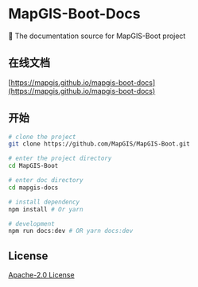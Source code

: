 # MapGIS-Boot-Docs

📝 The documentation source for MapGIS-Boot project

## 在线文档

[https://mapgis.github.io/mapgis-boot-docs](https://mapgis.github.io/mapgis-boot-docs)

## 开始

```bash
# clone the project
git clone https://github.com/MapGIS/MapGIS-Boot.git

# enter the project directory
cd MapGIS-Boot

# enter doc directory
cd mapgis-docs

# install dependency
npm install # Or yarn

# development
npm run docs:dev # OR yarn docs:dev
```

## License

[Apache-2.0 License](https://github.com/MapGIS/MapGIS-Boot/blob/master/LICENSE)
